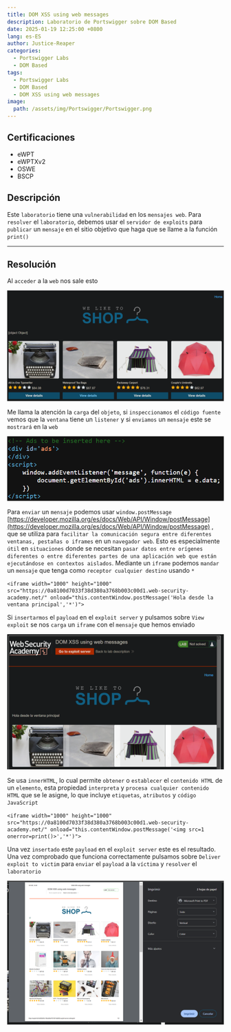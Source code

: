 ```yaml
---
title: DOM XSS using web messages
description: Laboratorio de Portswigger sobre DOM Based
date: 2025-01-19 12:25:00 +0800
lang: es-ES
author: Justice-Reaper
categories:
  - Portswigger Labs
  - DOM Based
tags:
  - Portswigger Labs
  - DOM Based
  - DOM XSS using web messages
image:
  path: /assets/img/Portswigger/Portswigger.png
---
```


## Certificaciones

- eWPT
- eWPTXv2
- OSWE
- BSCP
  
## Descripción

Este `laboratorio` tiene una `vulnerabilidad` en los `mensajes web`. Para `resolver` el `laboratorio`, debemos usar el `servidor de exploits` para `publicar` un `mensaje` en el sitio objetivo que haga que se llame a la función `print()`

---

## Resolución

Al `acceder` a la `web` nos sale esto

![](/assets/img/DOM-Based-Lab-1/image_1.png)

Me llama la atención la `carga` del `objeto`, si `inspeccionamos` el `código fuente` vemos que la `ventana` tiene un `listener` y si `enviamos` un `mensaje` este se `mostrará` en la `web`

![](/assets/img/DOM-Based-Lab-1/image_2.png)

Para `enviar` un `mensaje` podemos usar `window.postMessage` [https://developer.mozilla.org/es/docs/Web/API/Window/postMessage](https://developer.mozilla.org/es/docs/Web/API/Window/postMessage) , que se utiliza para `facilitar la comunicación segura entre diferentes ventanas, pestañas o iframes` en un `navegador web`. Esto es especialmente `útil` en `situaciones` donde se necesitan `pasar datos entre orígenes diferentes o entre diferentes partes de una aplicación web que están ejecutándose en contextos aislados`. Mediante un `iframe` podemos `mandar` un `mensaje` que tenga como `receptor cualquier destino` usando `*`

```
<iframe width="1000" height="1000" src="https://0a8100d7033f38d380a3768b003c00d1.web-security-academy.net/" onload="this.contentWindow.postMessage('Hola desde la ventana principal','*')">
```

Si `insertarmos` el `payload` en el `exploit server` y pulsamos sobre `View exploit` se nos `carga` un `iframe` con el `mensaje` que hemos enviado

![](/assets/img/DOM-Based-Lab-1/image_3.png)

Se usa `innerHTML`, lo cual permite `obtener` o `establecer` el `contenido HTML` de un `elemento`, esta propiedad `interpreta` y `procesa cualquier contenido HTML` que se le asigne, lo que incluye `etiquetas`, `atributos` y `código JavaScript`

```
<iframe width="1000" height="1000" src="https://0a8100d7033f38d380a3768b003c00d1.web-security-academy.net/" onload="this.contentWindow.postMessage('<img src=1 onerror=print()>','*')">
```

Una vez `insertado` este `payload` en el `exploit server` este es el resultado. Una vez comprobado que funciona correctamente pulsamos sobre `Deliver exploit to victim` para `enviar` el `payload` a la `víctima` y `resolver` el `laboratorio`

![](/assets/img/DOM-Based-Lab-1/image_4.png)
